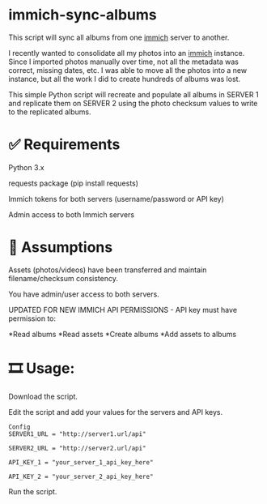 # immich-sync-albums
This script will sync all albums from one [immich](https://github.com/immich-app/immich) server to another.

I recently wanted to consolidate all my photos into an [immich](https://github.com/immich-app/immich) instance. Since I imported photos manually over time, not all the metadata was correct, missing dates, etc. I was able to move all the photos into a new instance, but all the work I did to create hundreds of albums was lost.

This simple Python script will recreate and populate all albums in SERVER 1 and replicate them on SERVER 2 using the photo checksum values to write to the replicated albums.



# ✅ Requirements
Python 3.x

requests package (pip install requests)

Immich tokens for both servers (username/password or API key)

Admin access to both Immich servers


# 🧠 Assumptions
Assets (photos/videos) have been transferred and maintain filename/checksum consistency.

You have admin/user access to both servers.

UPDATED FOR NEW IMMICH API PERMISSIONS - API key must have permission to:

*Read albums
*Read assets
*Create albums
*Add assets to albums


# 🎞️ Usage:

Download the script.

Edit the script and add your values for the servers and API keys.
```
Config
SERVER1_URL = "http://server1.url/api"

SERVER2_URL = "http://server2.url/api"

API_KEY_1 = "your_server_1_api_key_here"

API_KEY_2 = "your_server_2_api_key_here"
```
Run the script.
